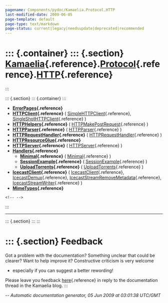 ```yaml
---
pagename: Components/pydoc/Kamaelia.Protocol.HTTP
last-modified-date: 2009-06-05
page-template: default
page-type: text/markdown
page-status: current|legacy|needsupdate|deprecated|recommended
---
```

::: {.container}
::: {.section}
[Kamaelia](/Components/pydoc/Kamaelia.html){.reference}.[Protocol](/Components/pydoc/Kamaelia.Protocol.html){.reference}.[HTTP](/Components/pydoc/Kamaelia.Protocol.HTTP.html){.reference}
==========================================================================================================================================================================================
:::

::: {.section}
::: {.container}
:::

-   **[ErrorPages](/Components/pydoc/Kamaelia.Protocol.HTTP.ErrorPages.html){.reference}**
-   **[HTTPClient](/Components/pydoc/Kamaelia.Protocol.HTTP.HTTPClient.html){.reference}**
    (
    [SimpleHTTPClient](/Components/pydoc/Kamaelia.Protocol.HTTP.HTTPClient.SimpleHTTPClient.html){.reference},
    [SingleShotHTTPClient](/Components/pydoc/Kamaelia.Protocol.HTTP.HTTPClient.SingleShotHTTPClient.html){.reference}
    )
-   **[HTTPHelpers](/Components/pydoc/Kamaelia.Protocol.HTTP.HTTPHelpers.html){.reference}**
    (
    [HTTPMakePostRequest](/Components/pydoc/Kamaelia.Protocol.HTTP.HTTPHelpers.HTTPMakePostRequest.html){.reference}
    )
-   **[HTTPParser](/Components/pydoc/Kamaelia.Protocol.HTTP.HTTPParser.html){.reference}**
    (
    [HTTPParser](/Components/pydoc/Kamaelia.Protocol.HTTP.HTTPParser.HTTPParser.html){.reference}
    )
-   **[HTTPRequestHandler](/Components/pydoc/Kamaelia.Protocol.HTTP.HTTPRequestHandler.html){.reference}**
    (
    [HTTPRequestHandler](/Components/pydoc/Kamaelia.Protocol.HTTP.HTTPRequestHandler.HTTPRequestHandler.html){.reference}
    )
-   **[HTTPResourceGlue](/Components/pydoc/Kamaelia.Protocol.HTTP.HTTPResourceGlue.html){.reference}**
-   **[HTTPServer](/Components/pydoc/Kamaelia.Protocol.HTTP.HTTPServer.html){.reference}**
    (
    [HTTPServer](/Components/pydoc/Kamaelia.Protocol.HTTP.HTTPServer.HTTPServer.html){.reference}
    )
-   **[Handlers](/Components/pydoc/Kamaelia.Protocol.HTTP.Handlers.html){.reference}**
    -   **[Minimal](/Components/pydoc/Kamaelia.Protocol.HTTP.Handlers.Minimal.html){.reference}**
        (
        [Minimal](/Components/pydoc/Kamaelia.Protocol.HTTP.Handlers.Minimal.Minimal.html){.reference}
        )
    -   **[SessionExample](/Components/pydoc/Kamaelia.Protocol.HTTP.Handlers.SessionExample.html){.reference}**
        (
        [SessionExample](/Components/pydoc/Kamaelia.Protocol.HTTP.Handlers.SessionExample.SessionExample.html){.reference}
        )
    -   **[UploadTorrents](/Components/pydoc/Kamaelia.Protocol.HTTP.Handlers.UploadTorrents.html){.reference}**
        (
        [UploadTorrents](/Components/pydoc/Kamaelia.Protocol.HTTP.Handlers.UploadTorrents.UploadTorrents.html){.reference}
        )
-   **[IcecastClient](/Components/pydoc/Kamaelia.Protocol.HTTP.IcecastClient.html){.reference}**
    (
    [IcecastClient](/Components/pydoc/Kamaelia.Protocol.HTTP.IcecastClient.IcecastClient.html){.reference},
    [IcecastDemux](/Components/pydoc/Kamaelia.Protocol.HTTP.IcecastClient.IcecastDemux.html){.reference},
    [IcecastStreamRemoveMetadata](/Components/pydoc/Kamaelia.Protocol.HTTP.IcecastClient.IcecastStreamRemoveMetadata.html){.reference},
    [IcecastStreamWriter](/Components/pydoc/Kamaelia.Protocol.HTTP.IcecastClient.IcecastStreamWriter.html){.reference}
    )
-   **[MimeTypes](/Components/pydoc/Kamaelia.Protocol.HTTP.MimeTypes.html){.reference}**

```{=html}
<!-- -->
```
:::


------------------------------------------------------------------------

::: {.section}
:::
:::

::: {.section}
Feedback
========

Got a problem with the documentation? Something unclear that could be
clearer? Want to help improve it? Constructive criticism is very welcome
- especially if you can suggest a better rewording!

Please leave you feedback
[here](../../../cgi-bin/blog/blog.cgi?rm=viewpost&nodeid=1142023701){.reference}
in reply to the documentation thread in the Kamaelia blog.
:::

*\-- Automatic documentation generator, 05 Jun 2009 at 03:01:38 UTC/GMT*
